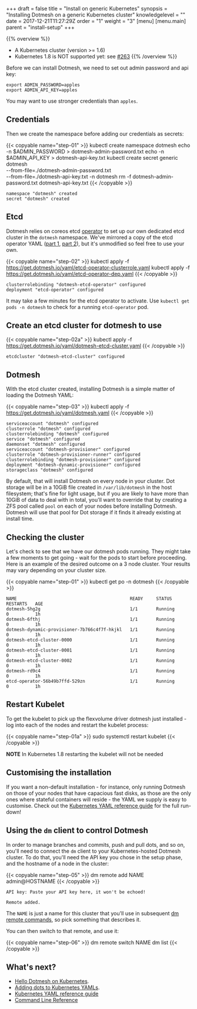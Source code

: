 +++
draft = false
title = "Install on generic Kubernetes"
synopsis = "Installing Dotmesh on a generic Kubernetes cluster"
knowledgelevel = ""
date = 2017-12-21T11:27:29Z
order = "1"
weight = "3"
[menu]
  [menu.main]
    parent = "install-setup"
+++

{{% overview %}}
* A Kubernetes cluster (version >= 1.6)
* Kubernetes 1.8 is NOT supported yet: see [#263](https://github.com/dotmesh-io/dotmesh/issues/263)
{{% /overview %}}


Before we can install Dotmesh, we need to set out admin password and api key:

```plain
export ADMIN_PASSWORD=apples
export ADMIN_API_KEY=apples
```

You may want to use stronger credentials than `apples`.

## Credentials

Then we create the namespace before adding our credentials as secrets:

{{< copyable name="step-01" >}}
kubectl create namespace dotmesh
echo -n $ADMIN_PASSWORD > dotmesh-admin-password.txt
echo -n $ADMIN_API_KEY > dotmesh-api-key.txt
kubectl create secret generic dotmesh \
  --from-file=./dotmesh-admin-password.txt \
  --from-file=./dotmesh-api-key.txt -n dotmesh
rm -f dotmesh-admin-password.txt dotmesh-api-key.txt
{{< /copyable >}}

```plain
namespace "dotmesh" created
secret "dotmesh" created
```

## Etcd

Dotmesh relies on coreos etcd
[operator](https://coreos.com/blog/introducing-operators.html) to set
up our own dedicated etcd cluster in the `dotmesh` namespace. We've
mirrored a copy of the etcd operator YAML ([part
1](https://get.dotmesh.io/yaml/etcd-operator-clusterrole.yaml), [part
2](https://get.dotmesh.io/yaml/etcd-operator-dep.yaml)), but it's
unmodified so feel free to use your own.

{{< copyable name="step-02" >}}
kubectl apply -f https://get.dotmesh.io/yaml/etcd-operator-clusterrole.yaml
kubectl apply -f https://get.dotmesh.io/yaml/etcd-operator-dep.yaml
{{< /copyable >}}

```plain
clusterrolebinding "dotmesh-etcd-operator" configured
deployment "etcd-operator" configured
```

It may take a few minutes for the etcd operator to activate.
Use `kubectl get pods -n dotmesh` to check for a running `etcd-operator` pod.

## Create an etcd cluster for dotmesh to use

{{< copyable name="step-02a" >}}
kubectl apply -f https://get.dotmesh.io/yaml/dotmesh-etcd-cluster.yaml
{{< /copyable >}}

```plain
etcdcluster "dotmesh-etcd-cluster" configured
```

## Dotmesh

With the etcd cluster created, installing Dotmesh is a simple matter of loading the Dotmesh YAML:

{{< copyable name="step-03" >}}
kubectl apply -f https://get.dotmesh.io/yaml/dotmesh.yaml
{{< /copyable >}}

<!--

TODO uncomment when https://github.com/dotmesh-io/dotmesh/issues/263 is fixed.

**NOTE** if you are using Kubernetes > `1.8` then use the following URL:

{{< copyable name="step-04" >}}
kubectl apply -f https://get.dotmesh.io/yaml/dotmesh-k8s-1.8.yaml
{{< /copyable >}}

-->

```plain
serviceaccount "dotmesh" configured
clusterrole "dotmesh" configured
clusterrolebinding "dotmesh" configured
service "dotmesh" configured
daemonset "dotmesh" configured
serviceaccount "dotmesh-provisioner" configured
clusterrole "dotmesh-provisioner-runner" configured
clusterrolebinding "dotmesh-provisioner" configured
deployment "dotmesh-dynamic-provisioner" configured
storageclass "dotmesh" configured
```

By default, that will install Dotmesh on every node in your
cluster. Dot storage will be in a 10GiB file created in
`/var/lib/dotmesh` in the host filesystem; that's fine for light
usage, but if you are likely to have more than 10GiB of data to deal
with in total, you'll want to override that by creating a ZFS pool
called `pool` on each of your nodes before installing Dotmesh. Dotmesh
will use that pool for Dot storage if it finds it already existing at
install time.

## Checking the cluster

Let's check to see that we have our dotmesh pods running.  They might take a few moments to get going - wait for the pods to start before proceeding.  Here is an example of the desired outcome on a 3 node cluster.  Your results may vary depending on your cluster size.

{{< copyable name="step-01" >}}
kubectl get po -n dotmesh
{{< /copyable >}}

```plain
NAME                                           READY     STATUS        RESTARTS   AGE
dotmesh-5hg2g                                  1/1       Running       0          1h
dotmesh-6fthj                                  1/1       Running       0          1h
dotmesh-dynamic-provisioner-7b766c4f7f-hkjkl   1/1       Running       0          1h
dotmesh-etcd-cluster-0000                      1/1       Running       0          1h
dotmesh-etcd-cluster-0001                      1/1       Running       0          1h
dotmesh-etcd-cluster-0002                      1/1       Running       0          1h
dotmesh-rd9c4                                  1/1       Running       0          1h
etcd-operator-56b49b7ffd-529zn                 1/1       Running       0          1h
```

## Restart Kubelet

To get the kubelet to pick up the flexvolume driver dotmesh just installed - log into each of the nodes and restart the kubelet process:

{{< copyable name="step-01a" >}}
sudo systemctl restart kubelet
{{< /copyable >}}

**NOTE** In Kubernetes 1.8 restarting the kubelet will not be needed

## Customising the installation

If you want a non-default installation - for instance, only running
Dotmesh on those of your nodes that have capacious fast disks, as
those are the only ones where stateful containers will reside - the
YAML we supply is easy to customise. Check out the [Kubernetes YAML
reference guide](/references/kubernetes/) for the full run-down!

## Using the `dm` client to control Dotmesh

In order to manage branches and commits, push and pull dots, and so
on, you'll need to connect the `dm` client to your Kubernetes-hosted
Dotmesh cluster. To do that, you'll need the API key you chose in the
setup phase, and the hostname of a node in the cluster:

{{< copyable name="step-05" >}}
dm remote add NAME admin@HOSTNAME
{{< /copyable >}}

```plain
API key: Paste your API key here, it won't be echoed!

Remote added.
```

The `NAME` is just a name for this cluster that you'll use in
subsequent [dm remote
commands](/references/cli/#connecting-to-clusters), so pick something
that describes it.

You can then switch to that remote, and use it:

{{< copyable name="step-06" >}}
dm remote switch NAME
dm list
{{< /copyable >}}

## What's next?

* [Hello Dotmesh on Kubernetes](/tutorials/hello-dotmesh-kubernetes/).
* [Adding dots to Kubernetes YAMLs](/tasks/kubernetes/).
* [Kubernetes YAML reference guide](/references/kubernetes/)
* [Command Line Reference](/references/cli/)
